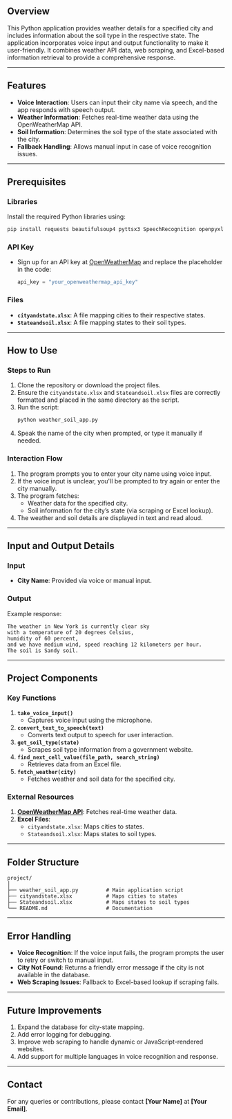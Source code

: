 ## Overview
This Python application provides weather details for a specified city and includes information about the soil type in the respective state. The application incorporates voice input and output functionality to make it user-friendly. It combines weather API data, web scraping, and Excel-based information retrieval to provide a comprehensive response.

---

## Features
- **Voice Interaction**: Users can input their city name via speech, and the app responds with speech output.
- **Weather Information**: Fetches real-time weather data using the OpenWeatherMap API.
- **Soil Information**: Determines the soil type of the state associated with the city.
- **Fallback Handling**: Allows manual input in case of voice recognition issues.

---

## Prerequisites
### Libraries
Install the required Python libraries using:
```bash
pip install requests beautifulsoup4 pyttsx3 SpeechRecognition openpyxl
```

### API Key
- Sign up for an API key at [OpenWeatherMap](https://openweathermap.org/) and replace the placeholder in the code:
  ```python
  api_key = "your_openweathermap_api_key"
  ```

### Files
- **`cityandstate.xlsx`**: A file mapping cities to their respective states.
- **`Stateandsoil.xlsx`**: A file mapping states to their soil types.

---

## How to Use

### Steps to Run
1. Clone the repository or download the project files.
2. Ensure the `cityandstate.xlsx` and `Stateandsoil.xlsx` files are correctly formatted and placed in the same directory as the script.
3. Run the script:
   ```bash
   python weather_soil_app.py
   ```
4. Speak the name of the city when prompted, or type it manually if needed.

### Interaction Flow
1. The program prompts you to enter your city name using voice input.
2. If the voice input is unclear, you'll be prompted to try again or enter the city manually.
3. The program fetches:
   - Weather data for the specified city.
   - Soil information for the city’s state (via scraping or Excel lookup).
4. The weather and soil details are displayed in text and read aloud.

---

## Input and Output Details

### Input
- **City Name**: Provided via voice or manual input.

### Output
Example response:
```
The weather in New York is currently clear sky 
with a temperature of 20 degrees Celsius, 
humidity of 60 percent, 
and we have medium wind, speed reaching 12 kilometers per hour. 
The soil is Sandy soil.
```

---

## Project Components

### Key Functions
1. **`take_voice_input()`**
   - Captures voice input using the microphone.
2. **`convert_text_to_speech(text)`**
   - Converts text output to speech for user interaction.
3. **`get_soil_type(state)`**
   - Scrapes soil type information from a government website.
4. **`find_next_cell_value(file_path, search_string)`**
   - Retrieves data from an Excel file.
5. **`fetch_weather(city)`**
   - Fetches weather and soil data for the specified city.

### External Resources
1. **[OpenWeatherMap API](https://openweathermap.org/)**: Fetches real-time weather data.
2. **Excel Files**:
   - `cityandstate.xlsx`: Maps cities to states.
   - `Stateandsoil.xlsx`: Maps states to soil types.

---

## Folder Structure
```
project/
│
├── weather_soil_app.py         # Main application script
├── cityandstate.xlsx           # Maps cities to states
├── Stateandsoil.xlsx           # Maps states to soil types
└── README.md                   # Documentation
```

---

## Error Handling
- **Voice Recognition**: If the voice input fails, the program prompts the user to retry or switch to manual input.
- **City Not Found**: Returns a friendly error message if the city is not available in the database.
- **Web Scraping Issues**: Fallback to Excel-based lookup if scraping fails.

---

## Future Improvements
1. Expand the database for city-state mapping.
2. Add error logging for debugging.
3. Improve web scraping to handle dynamic or JavaScript-rendered websites.
4. Add support for multiple languages in voice recognition and response.

---

## Contact
For any queries or contributions, please contact **[Your Name]** at **[Your Email]**.
